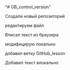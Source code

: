 "# GB_control_version" 

Создали новый репозиторий

редактируем файл

Вписал текст из браузера

модифицирую локально

добавил ветку GitHub_lesson

Добавил текст влокально